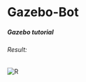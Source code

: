 # Gazebo-Bot
##### Gazebo tutorial


###### Result:
![R](https://user-images.githubusercontent.com/69350191/104024111-9e001480-51e8-11eb-9780-6f1670cd1657.png)
